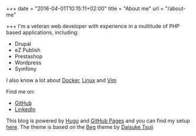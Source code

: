 +++
date = "2016-04-01T10:15:11+02:00"
title = "About me"
url = "/about-me"

+++
I'm a veteran web developer with experience in a multitude of PHP based applications, including:

 * Drupal
 * eZ Publish
 * Prestashop
 * Wordpress
 * Symfony

I also know a lot about [Docker](https://github.com/henrik-farre/docker), [Linux](/categories/linux/) and [Vim](https://github.com/henrik-farre/vimrc)

Find me on:

 * <i class='fa fa-github'></i> [GitHub](https://github.com/henrik-farre)
 * <i class='fa fa-linkedin'></i> [LinkedIn](https://dk.linkedin.com/in/henrikfarre)

This blog is powered by [Hugo](http://gohugo.io) and [GitHub Pages](https://pages.github.com/) and you can find my setup [here](https://github.com/henrik-farre/hugo.rockhopper.dk). The theme is based on the [Beg](http://themes.gohugo.io/beg/) theme by [Daisuke Tsuji](http://yet.unresolved.xyz/)
